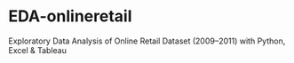 # EDA-onlineretail
Exploratory Data Analysis of Online Retail Dataset (2009–2011) with Python, Excel &amp; Tableau
